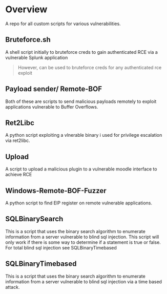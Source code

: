 # Overview

A repo for all custom scripts for various vulnerabilities. 

## Bruteforce.sh
A shell script initially to bruteforce creds to gain authenticated RCE via a vulnerable Splunk application
> However, can be used to bruteforce creds for any authenticated rce exploit

## Payload sender/ Remote-BOF
Both of these are scripts to send malicious payloads remotely to exploit applications vulnerable to Buffer Overflows.

## Ret2Libc
A python script exploiting a vlnerable binary i used for privilege escalation via ret2libc.

## Upload
A script to upload a malicious plugin to a vulnerable moodle interface to achieve RCE

## Windows-Remote-BOF-Fuzzer
A python script to find EIP register on remote vulnerable applications.

## SQLBinarySearch
This is a script that uses the binary search algorithm to enumerate information from a server vulnerable to blind sql injection. This script will only work if there is some
 way to determine if a statement is true or false. For total blind sql injection see SQLBinaryTimebased

## SQLBinaryTimebased
This is a script that uses the binary search algorithm to enumerate information from a server vulnerable to blind sql injection via a time based attack.
